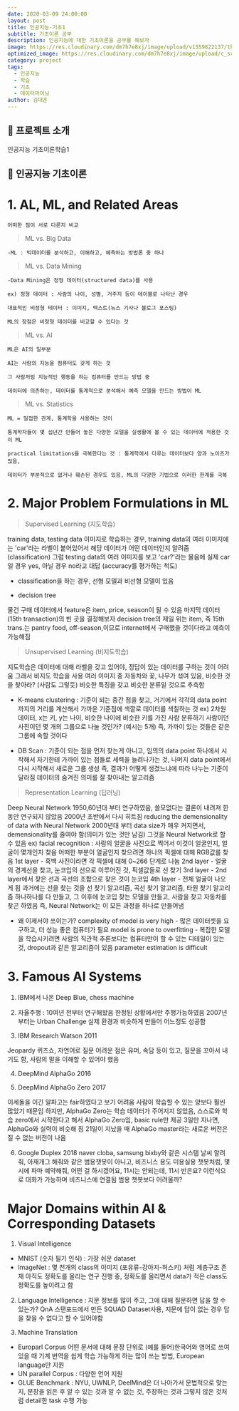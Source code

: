 ```yaml
---
date: 2020-03-09 24:00:00
layout: post
title: 인공지능-기초1
subtitle: 기초이론 공부
description: 인공지능에 대한 기초이론을 공부를 해보자
image: https://res.cloudinary.com/dm7h7e8xj/image/upload/v1559822137/theme11_vei7iw.jpg
optimized_image: https://res.cloudinary.com/dm7h7e8xj/image/upload/c_scale,w_380/v1559822137/theme11_vei7iw.jpg
category: project
tags:
  - 인공지능
  - 학습
  - 기초
  - 데이터마이닝
author: 김대훈
---
```


## 🎤 프로젝트 소개

인공지능 기초이론학습1

## 🎤 인공지능 기초이론

# 1. AL, ML, and Related Areas

    어떠한 점이 서로 다른지 비교

> ML vs. Big Data

    -ML : 빅데이터를 분석하고, 이해하고, 예측하는 방법론 중 하나

> ML vs. Data Mining

    -Data Mining은 정형 데이터(structured data)를 사용

    ex) 정형 데이터 : 사람의 나이, 성별, 거주지 등이 테이블로 나타난 경우

    대표적인 비정형 테이터 : 이미지, 텍스트(뉴스 기사나 블로그 포스팅)

    ML의 장점은 비정형 테이터를 비교할 수 있다는 것

> ML vs. AI

    ML은 AI의 일부분

    AI는 사람의 지능을 컴퓨터도 갖게 하는 것

    그 사람처럼 지능적인 행동을 하는 컴퓨터를 만드는 방법 중

    데이터에 의존하는, 데이터를 통계적으로 분석해서 예측 모델을 만드는 방법이 ML

> ML vs. Statistics

    ML = 밀접한 관계, 통계학을 사용하는 것이

    통계학자들이 몇 십년간 만들어 놓은 다양한 모델을 실생활에 볼 수 있는 데이터에 적용한 것이 ML

    practical limitations을 극복한다는 것 : 통계학에서 다루는 데이터보다 양과 노이즈가 많음,

    데이터가 부분적으로 없거나 훼손된 경우도 있음, ML의 다양한 기법으로 이러한 한계를 극복

# 2. Major Problem Formulations in ML

> Supervised Learning (지도학습)

training data, testing data
이미지로 학습하는 경우, training data의 여러 이미지에는 'car'라는 라벨이 붙어있어서
해당 데이터가 어떤 데이터인지 알려줌 (classification)
그럼 testing data의 여러 이미지를 보고 'car?'라는 물음에
실제 car일 경우 yes, 아닐 경우 no라고 대답 (accuracy를 평가하는 척도)

- classification을 하는 경우, 선형 모델과 비선형 모델이 있음

- decision tree

물건 구매 데이터에서 feature은 item, price, season이 될 수 있음
마지막 데이터(15th transaction)의 빈 곳을 결정해보자
decision tree의 제일 위는 item, 즉 15th trans.는 pantry food, off-season,이므로
internet에서 구매했을 것이다라고 예측이 가능해짐

> Unsupervised Learning (비지도학습)

지도학습은 데이터에 대해 라벨을 갖고 있어야, 정답이 있는 데이터를 구하는 것이 어려움
그래서 비지도 학습을 사용
여러 이미지 중 자동차와 꽃, 나무가 섞여 있음, 비슷한 것을 찾아라? (사람도 그렇듯)
비슷한 특징을 갖고 비슷한 분류일 것으로 추측함

- K-means clustering : 기준이 되는 중간 점을 찾고, 거기에서 각각의 data point까지의 거리를 계산해서 가까운 기준점에 색깔로 데이터를 색칠하는 것
  ex) 2차원 데이터, x는 키, y는 나이, 비슷한 나이에 비슷한 키를 가진 사람 분류하기
  사람이던 사진이던 몇 개의 그룹으로 나눌 것인가? (예시는 5개)
  즉, 가까이 있는 것들은 같은 그룹에 속할 것이다

- DB Scan : 기준이 되는 점을 먼저 찾는게 아니고, 임의의 data point 하나에서 시작해서
  자기한테 가까이 있는 점들로 세력을 늘려나가는 것,
  나머지 data point에서 다시 시작해서 새로운 그룹 생성
  즉, 결과가 어떻게 생겼느냐에 따라 나누는 기준이 달라짐
  데이터의 숨겨진 의미를 잘 찾아내는 알고리즘

> Representation Learning (딥러닝)

Deep Neural Network
1950,60년대 부터 연구하였음, 쓸모없다는 결론이 내려져 한동안 연구되지 않았음
2000년 초반에서 다시 히트침
reducing the demensionality of data with Neural Network
2000년대 부터 data size가 매우 커지면서, demensionality를 줄여야 함(의미가 있는 것만 남김)
그것을 Neural Network로 할 수 있음
ex) facial recognition : 사람의 얼굴을 사진으로 찍어서 이것이 얼굴인지, 얼굴이 몇개인지 찾음
어떠한 부분이 얼굴인지 찾으려면 하나의 픽셀에 대해 RGB값를 찾음
1st layer - 흑백 사진이라면 각 픽셀에 대해 0~266 단계로 나눔
2nd layer - 얼굴의 경계선을 찾고, 눈코입의 선으로 이루어진 것, 픽셀값들로 선 찾기
3rd layer - 2nd layer에서 찾은 선과 곡선의 조합으로 찾은 것이 눈코입
4th layer - 전체 얼굴이 나오게 됨
과거에는 선을 찾는 것을 선 찾기 알고리즘, 곡선 찾기 알고리즘, 타원 찾기 알고리즘 하나하나를 다 만들고, 그 이후에 눈코입 찾는 모델을 만들고, 사람을 찾고 자동차를 찾곤 하였음
즉, Neural Network는 이 모든 과정을 하나로 만들어냄

- 왜 이제서야 쓰이는가?
  complexity of model is very high - 많은 데이터셋을 요구하고, 더 성능 좋은 컴퓨터가 필요
  model is prone to overfitting - 복잡한 모델을 학습시키려면 사람의 직관적 추론보다는 컴퓨터만이 할 수 있는 디테일이 있는 것, dropout과 같은 알고리즘이 있음
  parameter estimation is difficult

# 3. Famous AI Systems

1. IBM에서 나온 Deep Blue, chess machine

2. 자율주행 : 10여년 전부터 연구해왔음
   한정된 상황에서만 주행가능하였음
   2007년부터는 Urban Challenge 실제 환경과 비슷하게 만들어 어느정도 성공함

3. IBM Research Watson 2011

Jeopardy 퀴즈쇼, 자연어로 질문
어려운 점은 유머, 속담 등이 있고, 질문을 꼬아서 내기도 함, 사람의 말을 이해할 수 있어야 했음

4. DeepMind AlphaGo 2016

5. DeepMind AlphaGo Zero 2017

이세돌을 이긴 알파고는 fair하였다고 보기 어려움
사람이 학습할 수 있는 양보다 훨씬 많았기 때문임
하지만, AlphaGo Zero는 학습 데이터가 주어지지 않았음, 스스로와 학습
zero에서 시작한다고 해서 AlphaGo Zero임, basic rule만 제공
3일만 지나면, AlphaGo와 실력이 비슷해 짐
21일이 지났을 때 AlphaGo master라는 새로운 버전은 질 수 없는 버전이 나옴

6. Google Duplex 2018
   naver cloba, samsung bixby와 같은 시스템
   날씨 알려줘, 아재개그 해줘와 같은 범용챗봇이 아니고, 비즈니스 용도
   미용실용 챗봇처럼, 몇 시에 파마 예약해줘, 어떤 걸 하시겠어요, 11시는 안되는데, 11시 반은요?
   이런식으로 대화가 가능하며 비즈니스에 연결됨
   범용 챗봇보다 어려울까?

# Major Domains within AI & Corresponding Datasets

1. Visual Intelligence

- MNIST (숫자 필기 인식) : 가장 쉬운 dataset
- ImageNet : 몇 천개의 class의 이미지 (포유류-강아지-허스키) 처럼 계층구조 존재
  아직도 정확도를 올리는 연구 진행 중, 정확도를 올리면서 data가 적은 class도 정확도를 높이려고 함

2.  Language Intelligence : 지문 정보를 많이 주고, 그에 대해 질문하면 답을 할 수 있는가? QnA
    스탠포드에서 만든 SQUAD Dataset사용, 지문에 답이 없는 경우 답을 찾을 수 없다고 할 수 있어야함

3.  Machine Translation

- Europarl Corpus
  어떤 문서에 대해 문장 단위로 (예를 들어)한국어와 영어로 쓰여있을 때 기계 번역을 쉽게 학습 가능하게 하는 많이 쓰는 방법, European language만 지원
- UN parallel Corpus : 다양한 언어 지원
- GLUE Benchmark : NYU, UWNLP, DeelMind은 더 나아가서 문법적으로 맞는지, 문장을 읽은 후 알 수 있는 것과 알 수 없는 것, 주장하는 것과 그렇지 않은 것처럼 detail한 task 수행 가능
